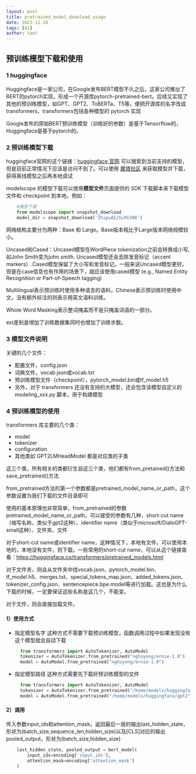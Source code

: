 ```yaml
---
layout: post
title: pretrained_model_download_usage
date: 2023-12-28
tags: [AI]
author: taot
---
```


## 预训练模型下载和使用

### 1 huggingface
Huggingface是一家公司，在Google发布BERT模型不久之后，这家公司推出了BERT的pytorch实现，形成一个开源库pytorch-pretrained-bert。后续又实现了其他的预训练模型，如GPT、GPT2、ToBERTa、T5等，便把开源库的名字改成transformers，transformers包括各种模型的 pytorch 实现

Google发布的原始BERT预训练模型（训练好的参数）是基于Tensorflow的，Huggingface是基于pytorch的。

### 2 预训练模型下载
huggingface官网的这个链接：[huggingface 官网](https://huggingface.co/models) 可以搜索到当前支持的模型，但是目前正常情况下应该是访问不到了。可以使用 [魔塔社区](https://www.modelscope.cn/home) 来获取模型并下载，获得离线模型之后再本地调试

modelscope 的模型下载可以使用**模型文件**页面提供的 SDK 下载脚本来下载模型文件和 checkpoint 到本地，例如：
```python
    #模型下载
    from modelscope import snapshot_download
    model_dir = snapshot_download('ZhipuAI/GLM130B')
```
网络结构主要分为两种：Base 和 Large。Base版本相比于Large版本网络规模较小。

Uncased和Cased：Uncased模型在WordPiece tokenization之前会转换成小写,如John Smith变为john smith. Uncased模型还会去除发音标记（accent markers）.Cased模型保留了大小写和发音标记。一般来说Uncased模型更好。但是在case信息也有作用的场景下，就应该使用cased模型 (e.g., Named Entity Recognition or Part-of-Speech tagging)

Multilingual表示预训练时使用多种语言的语料，Chinese表示预训练时使用中文，没有额外标注的则表示用英文语料训练。

Whole Word Masking表示整词掩盖而不是只掩盖词语的一部分。

ext差别是增加了训练数据集同时也增加了训练步数。

### 3 模型文件说明
关键的几个文件：
* 配置文件，config.json
* 词典文件，vocab.json或vocab.txt
* 预训练模型文件（checkpoint），pytorch_model.bin或tf_model.h5
* 另外，对于 transformers 还没有支持的大模型，还会包含该模型自定义的 modeling_xxx.py 脚本，用于构建模型

### 4 预训练模型的使用
transformers 库主要的几个类：
* model
* tokenizer
* configuration
* 其他类如 GPT2LMHeadModel 都是对应类的子类

这三个类，所有相关的类都衍生自这三个类，他们都有from_pretained()方法和save_pretrained()方法

from_pretrained方法的第一个参数都是pretrained_model_name_or_path，这个参数设置为我们下载的文件目录即可

使用的基本原理也非常简单，from_pretrained的参数pretrained_model_name_or_path，可以接受的参数有几种，short-cut name（缩写名称，类似于gpt2这种）、identifier name（类似于microsoft/DialoGPT-small这种）、文件夹、文件

对于short-cut name或identifier name，这种情况下，本地有文件，可以使用本地的，本地没有文件，则下载。一些常用的short-cut name，可以从这个链接查看：https://huggingface.co/transformers/pretrained_models.html

对于文件夹，则会从文件夹中找vocab.json、pytorch_model.bin、tf_model.h5、merges.txt、special_tokens_map.json、added_tokens.json、tokenizer_config.json、sentencepiece.bpe.model等进行加载。这也是为什么下载的时候，一定要保证这些名称是这几个，不能变。

对于文件，则会直接加载文件。

#### 1）使用方式
* 指定模型名字
  这种方式不需要下载预训练模型，函数调用过程中如果发现没有这个模型就会自动下载
  ```python
    from transformers import AutoTokenizer, AutoModel
    tokenizer = AutoTokenizer.from_pretrained("nghuyong/ernie-1.0")
    model = AutoModel.from_pretrained("nghuyong/ernie-1.0")
  ```
* 指定模型路径
  这种方式需要先下载好预训练模型的文件
  ```python
    from transformers import AutoTokenizer, AutoModel
    tokenizer = AutoTokenizer.from_pretrained("/home/models/huggingface/gpt2")
    model = AutoModel.from_pretrained("/home/models/huggingface/gpt2")
  ```

#### 2）调用
传入参数input_ids和attention_mask，返回最后一层的输出last_hidden_state，形状为(batch_size,sequence_len,hidden_size)以及[CLS]对应的输出pooled_output，形状为(batch_size,hidden_size)
```python
    last_hidden_state, pooled_output = bert_model(
        input_ids=encoding['input_ids'],
        attention_mask=encoding['attention_mask']
    )
```
